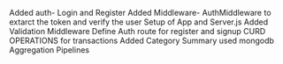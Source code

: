 Added auth- Login and Register
Added Middleware- AuthMiddleware to extarct the token and verify the user
Setup of App and Server.js
Added Validation Middleware
Define Auth route for register and signup
CURD OPERATIONS for transactions
Added Category Summary used mongodb Aggregation Pipelines